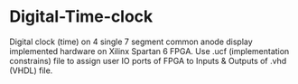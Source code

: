 # Digital-Time-clock
Digital clock (time) on 4 single 7 segment common anode display implemented hardware on Xilinx Spartan 6 FPGA. Use .ucf (implementation constrains) file to assign user IO ports of FPGA to Inputs & Outputs of .vhd (VHDL) file.
